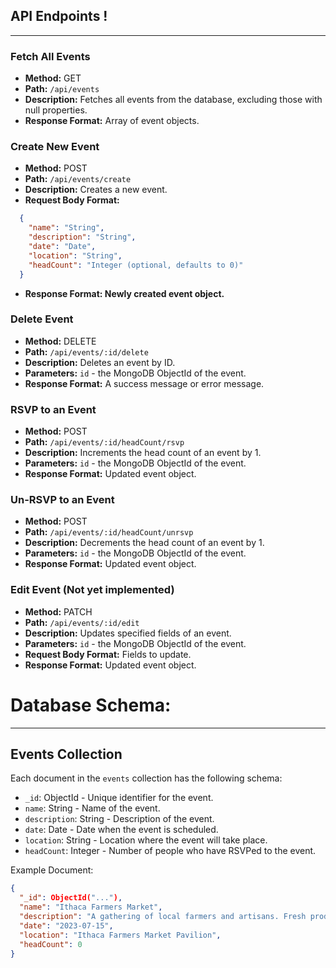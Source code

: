 ## API Endpoints !
---

### Fetch All Events
- **Method:** GET
- **Path:** `/api/events`
- **Description:** Fetches all events from the database, excluding those with null properties.
- **Response Format:** Array of event objects.

### Create New Event
- **Method:** POST
- **Path:** `/api/events/create`
- **Description:** Creates a new event.
- **Request Body Format:**
```json
  {
    "name": "String",
    "description": "String",
    "date": "Date",
    "location": "String",
    "headCount": "Integer (optional, defaults to 0)"
  }
```
- **Response Format: Newly created event object.**

### Delete Event
- **Method:** DELETE
- **Path:** `/api/events/:id/delete`
- **Description:** Deletes an event by ID.
- **Parameters:** `id` - the MongoDB ObjectId of the event.
- **Response Format:** A success message or error message.

### RSVP to an Event
- **Method:** POST
- **Path:** `/api/events/:id/headCount/rsvp`
- **Description:** Increments the head count of an event by 1.
- **Parameters:** `id` - the MongoDB ObjectId of the event.
- **Response Format:** Updated event object.

### Un-RSVP to an Event
- **Method:** POST
- **Path:** `/api/events/:id/headCount/unrsvp`
- **Description:** Decrements the head count of an event by 1.
- **Parameters:** `id` - the MongoDB ObjectId of the event.
- **Response Format:** Updated event object.

### Edit Event (Not yet implemented)
- **Method:** PATCH
- **Path:** `/api/events/:id/edit`
- **Description:** Updates specified fields of an event.
- **Parameters:** `id` - the MongoDB ObjectId of the event.
- **Request Body Format:** Fields to update.
- **Response Format:** Updated event object.



# Database Schema:
---

## Events Collection

Each document in the `events` collection has the following schema:

- `_id`: ObjectId - Unique identifier for the event.
- `name`: String - Name of the event.
- `description`: String - Description of the event.
- `date`: Date - Date when the event is scheduled.
- `location`: String - Location where the event will take place.
- `headCount`: Integer - Number of people who have RSVPed to the event.

Example Document:
```json
{
  "_id": ObjectId("..."),
  "name": "Ithaca Farmers Market",
  "description": "A gathering of local farmers and artisans. Fresh produce, handmade crafts, and more.",
  "date": "2023-07-15",
  "location": "Ithaca Farmers Market Pavilion",
  "headCount": 0
}
